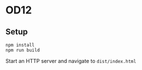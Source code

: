 # OD12

## Setup

```
npm install
npm run build
```

Start an HTTP server and navigate to `dist/index.html`

